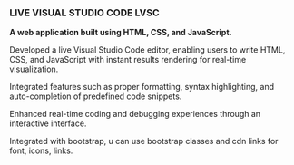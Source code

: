 ### LIVE VISUAL STUDIO CODE LVSC

**A web application built using HTML, CSS, and JavaScript.**

Developed a live Visual Studio Code editor, enabling users to write HTML, CSS, and JavaScript with instant results rendering for real-time visualization.

Integrated features such as proper formatting, syntax highlighting, and auto-completion of predefined code snippets.

Enhanced real-time coding and debugging experiences through an interactive interface.

Integrated with bootstrap, u can use bootstrap classes and cdn links for font, icons, links.
